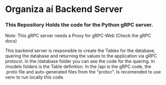 # Organiza aí Backend Server
### This Repository Holds the code for the Python gRPC server.
Note: This gRPC server needs a Proxy for gRPC-Web (Check the gRPC docs)  
  
This backend server is responsible to create the Tables for the database, quering the database and returning the values to the application via
gRPC protocol. In the /database folder you can see the code for the quering. In /models folders is the Table definition. In the /api is the gRPC
code, the .proto file and auto-generated files from the "protoc". Is recomended to use venv to run locally this code.

